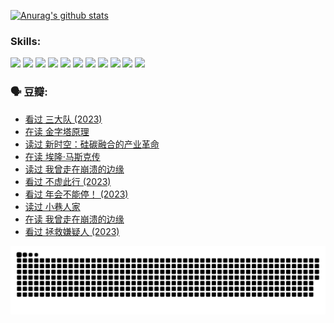 
[![Anurag's github stats](https://github-readme-stats.vercel.app/api?username=w940853815)](https://github.com/anuraghazra/github-readme-stats)

### Skills:

<code><img height="32" src="https://cdn.jsdelivr.net/npm/simple-icons@v5/icons/python.svg"></code>
<code><img height="32" src="https://cdn.jsdelivr.net/npm/simple-icons@v5/icons/javascript.svg"></code>
<code><img height="32" src="https://cdn.jsdelivr.net/npm/simple-icons@v5/icons/django.svg"></code>
<code><img height="32" src="https://cdn.jsdelivr.net/npm/simple-icons@v5/icons/flask.svg"></code>
<code><img height="32" src="https://cdn.jsdelivr.net/npm/simple-icons@v5/icons/vuetify.svg"></code>
<code><img height="32" src="https://cdn.jsdelivr.net/npm/simple-icons@v5/icons/git.svg"></code>
<code><img height="32" src="https://cdn.jsdelivr.net/npm/simple-icons@v5/icons/docker.svg"></code>
<code><img height="32" src="https://cdn.jsdelivr.net/npm/simple-icons@v5/icons/postgresql.svg"></code>
<code><img height="32" src="https://cdn.jsdelivr.net/npm/simple-icons@v5/icons/elasticsearch.svg"></code>
<code><img height="32" src="https://cdn.jsdelivr.net/npm/simple-icons@v5/icons/macos.svg"></code>
<code><img height="32" src="https://cdn.jsdelivr.net/npm/simple-icons@v5/icons/linux.svg"></code>

### 🗣 豆瓣:

<!-- DOUBAN-ACTIVITIES:START -->
- [看过 三大队‎ (2023)](https://www.douban.com/people/136069238/status/4510323325/?_i=07049253)
- [在读 金字塔原理](https://www.douban.com/people/136069238/status/4507497587/?_i=07049253)
- [读过 新时空：硅碳融合的产业革命](https://www.douban.com/people/136069238/status/4506659177/?_i=07049253)
- [在读 埃隆·马斯克传](https://www.douban.com/people/136069238/status/4500417190/?_i=07049253)
- [读过 我曾走在崩溃的边缘](https://www.douban.com/people/136069238/status/4500416754/?_i=07049253)
- [看过 不虚此行‎ (2023)](https://www.douban.com/people/136069238/status/4499973052/?_i=07049253)
- [看过 年会不能停！‎ (2023)](https://www.douban.com/people/136069238/status/4498582002/?_i=07049253)
- [读过 小巷人家](https://www.douban.com/people/136069238/status/4489290935/?_i=07049253)
- [在读 我曾走在崩溃的边缘](https://www.douban.com/people/136069238/status/4489290559/?_i=07049253)
- [看过 拯救嫌疑人‎ (2023)](https://www.douban.com/people/136069238/status/4477421513/?_i=07049253)
<!-- DOUBAN-ACTIVITIES:END -->


![Snake animation](https://raw.githubusercontent.com/w940853815/w940853815/output/github-contribution-grid-snake.svg)

<!--
**w940853815/w940853815** is a ✨ _special_ ✨ repository because its `README.md` (this file) appears on your GitHub profile.

Here are some ideas to get you started:

- 🔭 I’m currently working on ...
- 🌱 I’m currently learning ...
- 👯 I’m looking to collaborate on ...
- 🤔 I’m looking for help with ...
- 💬 Ask me about ...
- 📫 How to reach me: ...
- 😄 Pronouns: ...
- ⚡ Fun fact: ...
-->
